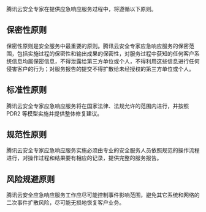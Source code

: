 腾讯云安全专家在提供应急响应服务过程中，将遵循以下原则。
## 保密性原则
保密性原则是安全服务中最重要的原则。腾讯云安全专家应急响应服务的保密范围，包括实施过程的保密性和输出成果的保密性，对服务过程中获知的任何客户系统信息均属保密信息，不得泄露给第三方单位或个人，不得利用这些信息进行任何侵害客户的行为；对服务报告的提交不得扩散给未经授权的第三方单位或个人。
##  标准性原则
腾讯云安全专家应急响应服务将在国家法律、法规允许的范围内进行，并按照 PDR2 等模型实施并提供整体修复建议。
## 规范性原则 
腾讯云安全专家应急响应服务实施必须由专业的安全服务人员依照规范的操作流程进行，对操作过程和结果要有相应的记录，提供完整的服务报告。
## 风险规避原则
腾讯云安全应急响应服务工作应尽可能控制事件影响范围，避免其它系统和网络的二次事件扩散风险，尽可能无损地恢复客户业务。
